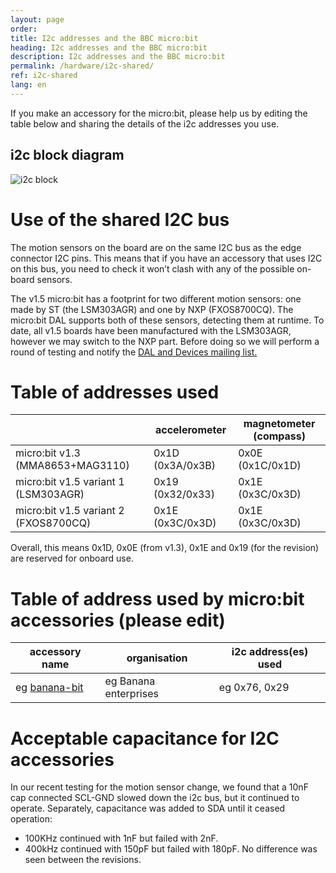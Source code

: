 ```yaml
---
layout: page
order:
title: I2c addresses and the BBC micro:bit
heading: I2c addresses and the BBC micro:bit
description: I2c addresses and the BBC micro:bit
permalink: /hardware/i2c-shared/
ref: i2c-shared
lang: en
---
```


If you make an accessory for the micro:bit, please help us by editing the table below and sharing the details of the i2c addresses you use.

## i2c block diagram
![i2c block](/docs/hardware/assets/i2c-block.svg)

# Use of the shared I2C bus

The motion sensors on the board are on the same I2C bus as the edge connector I2C pins. This means that if you have an accessory that uses I2C on this bus, you need to check it won’t clash with any of the possible on-board sensors.

The v1.5 micro:bit has a footprint for two different motion sensors: one made by ST (the LSM303AGR) and one by NXP (FXOS8700CQ). The micro:bit DAL supports both of these sensors, detecting them at runtime. To date, all v1.5 boards have been manufactured with the LSM303AGR, however we may switch to the NXP part. Before doing so we will perform a round of testing and notify the [DAL and Devices mailing list.](http://eepurl.com/dyRx-v)

# Table of addresses used

|                     | accelerometer    | magnetometer (compass) |
|---------------------|------------------|------------------------|
| micro:bit v1.3 (MMA8653+MAG3110) | 0x1D (0x3A/0x3B) | 0x0E (0x1C/0x1D) |
| micro:bit v1.5 variant 1 (LSM303AGR) | 0x19 (0x32/0x33) | 0x1E (0x3C/0x3D)  |
| micro:bit v1.5 variant 2 (FXOS8700CQ) | 0x1E (0x3C/0x3D) | 0x1E (0x3C/0x3D) |

Overall, this means 0x1D, 0x0E (from v1.3), 0x1E and 0x19 (for the revision) are reserved for onboard use.

# Table of address used by micro:bit accessories (please edit)

| accessory name | organisation | i2c address(es) used | 
|----------------|--------------|-----------------------|
| eg [banana-bit]()|eg Banana enterprises | eg 0x76, 0x29 |


# Acceptable capacitance for I2C accessories

In our recent testing for the motion sensor change, we found that a 10nF cap connected SCL-GND slowed down the i2c bus, but it continued to operate. Separately, capacitance was added to SDA until it ceased operation:
- 100KHz continued with 1nF but failed with 2nF.
- 400kHz continued with 150pF but failed with 180pF.
No difference was seen between the revisions.
